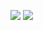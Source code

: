 ![](https://github.com/thisismrsanjay/mern-todo-app/blob/master/shot1.png)
![](https://github.com/thisismrsanjay/mern-todo-app/blob/master/shot2.png)